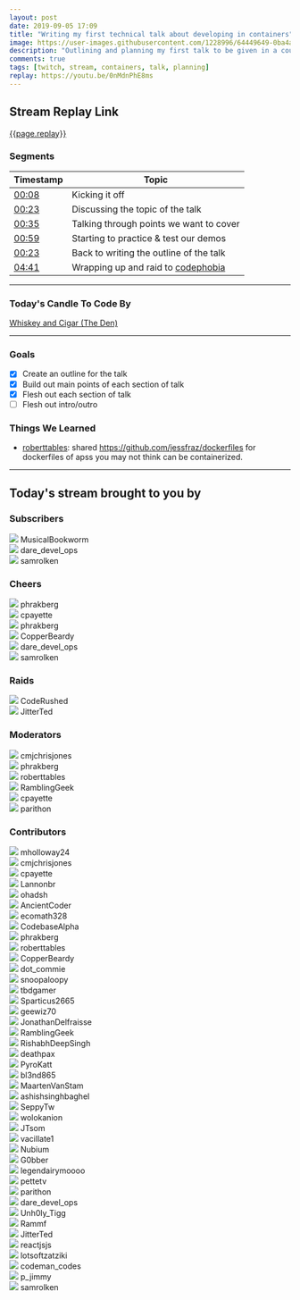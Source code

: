 ```yaml
---
layout: post
date: 2019-09-05 17:09
title: "Writing my first technical talk about developing in containers"
image: https://user-images.githubusercontent.com/1228996/64449649-0ba4a980-d0a6-11e9-8130-914fdb3b6bfb.png
description: "Outlining and planning my first talk to be given in a couple weeks about using Visual Studio Code & Docker to develop within containers."
comments: true
tags: [twitch, stream, containers, talk, planning]
replay: https://youtu.be/0nMdnPhE8ms
---
```


## Stream Replay Link

[{{page.replay}}]({{page.replay}})

<!--more-->

### Segments

| Timestamp | Topic
| ---       | ---
| [00:08]({{page.replay}}?t=486.644)      | Kicking it off |
| [00:23]({{page.replay}}?t=1463)         | Discussing the topic of the talk
| [00:35]({{page.replay}}?t=2100)         | Talking through points we want to cover
| [00:59]({{page.replay}}?t=3540)         | Starting to practice &amp; test our demos
| [00:23]({{page.replay}}?t=10500)        | Back to writing the outline of the talk
| [04:41]({{page.replay}}?t=16909.619)    | Wrapping up and raid to [codephobia](https://twitch.tv/codephobia) |

---

### Today's Candle To Code By

[Whiskey and Cigar (The Den)](https://amzn.to/30ttzO6)

---

### Goals

- [x] Create an outline for the talk
- [x] Build out main points of each section of talk
- [x] Flesh out each section of talk
- [ ] Flesh out intro/outro

### Things We Learned

- [roberttables](https://twitch.tv/roberttables): shared https://github.com/jessfraz/dockerfiles for dockerfiles of apss you may not think can be containerized.

---

## Today's stream brought to you by

### Subscribers

<div class="users">
  <div class="user">
        <img class="profile" src="https://static-cdn.jtvnw.net/jtv_user_pictures/f43c0fb3-e87e-459d-b093-ef9393d874e5-profile_image-300x300.png"/>
        <span>MusicalBookworm<br/>
        <a href="https://twitch.tv/musicalbookworm" target="_blank"><i class="fab fa-twitch" aria-hidden="true"></i></a>
        </span>
      </div>
  <div class="user">
        <img class="profile" src="https://static-cdn.jtvnw.net/jtv_user_pictures/51b2380b-55c8-4acd-8e4b-21a0b86bf901-profile_image-300x300.png"/>
        <span>dare_devel_ops<br/>
        <a href="https://twitch.tv/dare_devel_ops" target="_blank"><i class="fab fa-twitch" aria-hidden="true"></i></a><a href="https://twitter.com/daredevelops" target="_blank"><i class="fab fa-twitter" aria-hidden="true"></i></a><a href="https://github.com/daredevelops" target="_blank"><i class="fab fa-github" aria-hidden="true"></i></a>
        </span>
      </div>
  <div class="user">
        <img class="profile" src="https://static-cdn.jtvnw.net/jtv_user_pictures/d19ce3be-c69f-4a06-a8ba-ad8c9dee8775-profile_image-300x300.png"/>
        <span>samrolken<br/>
        <a href="https://twitch.tv/samrolken" target="_blank"><i class="fab fa-twitch" aria-hidden="true"></i></a>
        </span>
        </div>
        </div>

### Cheers

<div class="users">
  <div class="user">
        <img class="profile" src="https://static-cdn.jtvnw.net/jtv_user_pictures/3c435956-3fc3-4ccd-bac5-1c4e1671500b-profile_image-300x300.png"/>
        <span>phrakberg<br/>
        <a href="https://twitch.tv/phrakberg" target="_blank"><i class="fab fa-twitch" aria-hidden="true"></i></a>
        </span>
      </div>
  <div class="user">
        <img class="profile" src="https://static-cdn.jtvnw.net/jtv_user_pictures/933c6970-ad44-4b52-a4d3-8b573655df03-profile_image-300x300.png"/>
        <span>cpayette<br/>
        <a href="https://twitch.tv/cpayette" target="_blank"><i class="fab fa-twitch" aria-hidden="true"></i></a>
        </span>
      </div>
  <div class="user">
        <img class="profile" src="https://static-cdn.jtvnw.net/jtv_user_pictures/3c435956-3fc3-4ccd-bac5-1c4e1671500b-profile_image-300x300.png"/>
        <span>phrakberg<br/>
        <a href="https://twitch.tv/phrakberg" target="_blank"><i class="fab fa-twitch" aria-hidden="true"></i></a>
        </span>
      </div>
  <div class="user">
        <img class="profile" src="https://static-cdn.jtvnw.net/jtv_user_pictures/926c0d6b-bc04-4dba-88a6-915dc6c6bb54-profile_image-300x300.png"/>
        <span>CopperBeardy<br/>
        <a href="https://twitch.tv/copperbeardy" target="_blank"><i class="fab fa-twitch" aria-hidden="true"></i></a><a href="https://twitter.com/copperbeardy" target="_blank"><i class="fab fa-twitter" aria-hidden="true"></i></a><a href="https://github.com/copperbeardy" target="_blank"><i class="fab fa-github" aria-hidden="true"></i></a>
        </span>
      </div>
  <div class="user">
        <img class="profile" src="https://static-cdn.jtvnw.net/jtv_user_pictures/51b2380b-55c8-4acd-8e4b-21a0b86bf901-profile_image-300x300.png"/>
        <span>dare_devel_ops<br/>
        <a href="https://twitch.tv/dare_devel_ops" target="_blank"><i class="fab fa-twitch" aria-hidden="true"></i></a><a href="https://twitter.com/daredevelops" target="_blank"><i class="fab fa-twitter" aria-hidden="true"></i></a><a href="https://github.com/daredevelops" target="_blank"><i class="fab fa-github" aria-hidden="true"></i></a>
        </span>
      </div>
  <div class="user">
        <img class="profile" src="https://static-cdn.jtvnw.net/jtv_user_pictures/d19ce3be-c69f-4a06-a8ba-ad8c9dee8775-profile_image-300x300.png"/>
        <span>samrolken<br/>
        <a href="https://twitch.tv/samrolken" target="_blank"><i class="fab fa-twitch" aria-hidden="true"></i></a>
        </span>
      </div>
    </div>

### Raids

<div class="users">
  <div class="user">
        <img class="profile" src="https://static-cdn.jtvnw.net/jtv_user_pictures/2044bc54-272c-4430-90be-8702987e3eed-profile_image-300x300.jpg"/>
        <span>CodeRushed<br/>
        <a href="https://twitch.tv/coderushed" target="_blank"><i class="fab fa-twitch" aria-hidden="true"></i></a>
        </span>
      </div>
  <div class="user">
        <img class="profile" src="https://static-cdn.jtvnw.net/jtv_user_pictures/8cc62784-f8fb-485c-ad73-5a6053a74db5-profile_image-300x300.jpeg"/>
        <span>JitterTed<br/>
        <a href="https://twitch.tv/jitterted" target="_blank"><i class="fab fa-twitch" aria-hidden="true"></i></a>
        </span>
      </div>
</div>

### Moderators

<div class="users">
  <div class="user">
        <img class="profile" src="https://static-cdn.jtvnw.net/jtv_user_pictures/b159c7c5-bbff-43d7-999a-7a0805f4893e-profile_image-300x300.jpg"/>
        <span>cmjchrisjones<br/>
        <a href="https://twitch.tv/cmjchrisjones" target="_blank"><i class="fab fa-twitch" aria-hidden="true"></i></a><a href="https://twitter.com/cmjchrisjones" target="_blank"><i class="fab fa-twitter" aria-hidden="true"></i></a><a href="https://github.com/cmjchrisjones" target="_blank"><i class="fab fa-github" aria-hidden="true"></i></a>
        </span>
      </div>
  <div class="user">
        <img class="profile" src="https://static-cdn.jtvnw.net/jtv_user_pictures/3c435956-3fc3-4ccd-bac5-1c4e1671500b-profile_image-300x300.png"/>
        <span>phrakberg<br/>
        <a href="https://twitch.tv/phrakberg" target="_blank"><i class="fab fa-twitch" aria-hidden="true"></i></a>
        </span>
      </div>
  <div class="user">
        <img class="profile" src="https://static-cdn.jtvnw.net/jtv_user_pictures/6654d342-e3b6-45c4-83fe-32b523bdc7e2-profile_image-300x300.png"/>
        <span>roberttables<br/>
        <a href="https://twitch.tv/roberttables" target="_blank"><i class="fab fa-twitch" aria-hidden="true"></i></a><a href="https://github.com/mtheoryx" target="_blank"><i class="fab fa-github" aria-hidden="true"></i></a>
        </span>
      </div>
  <div class="user">
        <img class="profile" src="https://static-cdn.jtvnw.net/jtv_user_pictures/a390873e-0dff-4ae6-a798-93c1e9516616-profile_image-300x300.png"/>
        <span>RamblingGeek<br/>
        <a href="https://twitch.tv/ramblinggeek" target="_blank"><i class="fab fa-twitch" aria-hidden="true"></i></a>
        </span>
      </div>
  <div class="user">
        <img class="profile" src="https://static-cdn.jtvnw.net/jtv_user_pictures/933c6970-ad44-4b52-a4d3-8b573655df03-profile_image-300x300.png"/>
        <span>cpayette<br/>
        <a href="https://twitch.tv/cpayette" target="_blank"><i class="fab fa-twitch" aria-hidden="true"></i></a>
        </span>
      </div>
  <div class="user">
        <img class="profile" src="https://static-cdn.jtvnw.net/jtv_user_pictures/abd243dc-3790-4a73-b7b4-1269f89ce083-profile_image-300x300.png"/>
        <span>parithon<br/>
        <a href="https://twitch.tv/parithon" target="_blank"><i class="fab fa-twitch" aria-hidden="true"></i></a>
        </span>
      </div>
</div>

### Contributors

<div class="users">
  <div>
        <img class="profile" src="https://static-cdn.jtvnw.net/jtv_user_pictures/965f629b-2e51-482e-85b4-292d5eccfbf6-profile_image-300x300.png"/>
        <span>mholloway24<br/>
        <a href="https://twitch.tv/mholloway24" target="_blank"><i class="fab fa-twitch" aria-hidden="true"></i></a>
        </span>
      </div>
  <div class="user">
        <img class="profile" src="https://static-cdn.jtvnw.net/jtv_user_pictures/b159c7c5-bbff-43d7-999a-7a0805f4893e-profile_image-300x300.jpg"/>
        <span>cmjchrisjones<br/>
        <a href="https://twitch.tv/cmjchrisjones" target="_blank"><i class="fab fa-twitch" aria-hidden="true"></i></a><a href="https://twitter.com/cmjchrisjones" target="_blank"><i class="fab fa-twitter" aria-hidden="true"></i></a><a href="https://github.com/cmjchrisjones" target="_blank"><i class="fab fa-github" aria-hidden="true"></i></a>
        </span>
      </div>
  <div class="user">
        <img class="profile" src="https://static-cdn.jtvnw.net/jtv_user_pictures/933c6970-ad44-4b52-a4d3-8b573655df03-profile_image-300x300.png"/>
        <span>cpayette<br/>
        <a href="https://twitch.tv/cpayette" target="_blank"><i class="fab fa-twitch" aria-hidden="true"></i></a>
        </span>
      </div>
  <div class="user">
        <img class="profile" src="https://static-cdn.jtvnw.net/jtv_user_pictures/8e4eab31-0a66-4b1a-a0df-ca962e4a9b8e-profile_image-300x300.jpeg"/>
        <span>Lannonbr<br/>
        <a href="https://twitch.tv/lannonbr" target="_blank"><i class="fab fa-twitch" aria-hidden="true"></i></a>
        </span>
      </div>
  <div class="user">
        <img class="profile" src="https://static-cdn.jtvnw.net/user-default-pictures/4cbf10f1-bb9f-4f57-90e1-15bf06cfe6f5-profile_image-300x300.jpg"/>
        <span>ohadsh<br/>
        <a href="https://twitch.tv/ohadsh" target="_blank"><i class="fab fa-twitch" aria-hidden="true"></i></a>
        </span>
      </div>
  <div class="user">
        <img class="profile" src="https://static-cdn.jtvnw.net/jtv_user_pictures/f5373f0e-4fa8-4d90-8303-12c47001c08f-profile_image-300x300.jpeg"/>
        <span>AncientCoder<br/>
        <a href="https://twitch.tv/ancientcoder" target="_blank"><i class="fab fa-twitch" aria-hidden="true"></i></a><a href="https://github.com/theancientcoder" target="_blank"><i class="fab fa-github" aria-hidden="true"></i></a>
        </span>
      </div>
  <div class="user">
        <img class="profile" src="https://static-cdn.jtvnw.net/user-default-pictures/0ecbb6c3-fecb-4016-8115-aa467b7c36ed-profile_image-300x300.jpg"/>
        <span>ecomath328<br/>
        <a href="https://twitch.tv/ecomath328" target="_blank"><i class="fab fa-twitch" aria-hidden="true"></i></a>
        </span>
      </div>
  <div class="user">
        <img class="profile" src="https://static-cdn.jtvnw.net/jtv_user_pictures/ea313d11-e693-455d-8d79-e8b9a4787ea7-profile_image-300x300.jpeg"/>
        <span>CodebaseAlpha<br/>
        <a href="https://twitch.tv/codebasealpha" target="_blank"><i class="fab fa-twitch" aria-hidden="true"></i></a>
        </span>
      </div>
  <div class="user">
        <img class="profile" src="https://static-cdn.jtvnw.net/jtv_user_pictures/3c435956-3fc3-4ccd-bac5-1c4e1671500b-profile_image-300x300.png"/>
        <span>phrakberg<br/>
        <a href="https://twitch.tv/phrakberg" target="_blank"><i class="fab fa-twitch" aria-hidden="true"></i></a>
        </span>
      </div>
  <div class="user">
        <img class="profile" src="https://static-cdn.jtvnw.net/jtv_user_pictures/6654d342-e3b6-45c4-83fe-32b523bdc7e2-profile_image-300x300.png"/>
        <span>roberttables<br/>
        <a href="https://twitch.tv/roberttables" target="_blank"><i class="fab fa-twitch" aria-hidden="true"></i></a><a href="https://github.com/mtheoryx" target="_blank"><i class="fab fa-github" aria-hidden="true"></i></a>
        </span>
      </div>
  <div class="user">
        <img class="profile" src="https://static-cdn.jtvnw.net/jtv_user_pictures/926c0d6b-bc04-4dba-88a6-915dc6c6bb54-profile_image-300x300.png"/>
        <span>CopperBeardy<br/>
        <a href="https://twitch.tv/copperbeardy" target="_blank"><i class="fab fa-twitch" aria-hidden="true"></i></a><a href="https://twitter.com/copperbeardy" target="_blank"><i class="fab fa-twitter" aria-hidden="true"></i></a><a href="https://github.com/copperbeardy" target="_blank"><i class="fab fa-github" aria-hidden="true"></i></a>
        </span>
      </div>
  <div class="user">
        <img class="profile" src="https://static-cdn.jtvnw.net/jtv_user_pictures/8c8f1e74-7247-4418-8092-23addb6f452d-profile_image-300x300.png"/>
        <span>dot_commie<br/>
        <a href="https://twitch.tv/dot_commie" target="_blank"><i class="fab fa-twitch" aria-hidden="true"></i></a>
        </span>
      </div>
  <div class="user">
        <img class="profile" src="https://static-cdn.jtvnw.net/user-default-pictures/49988c7b-57bc-4dee-bd4f-6df4ad215d3a-profile_image-300x300.jpg"/>
        <span>snoopaloopy<br/>
        <a href="https://twitch.tv/snoopaloopy" target="_blank"><i class="fab fa-twitch" aria-hidden="true"></i></a>
        </span>
      </div>
  <div class="user">
        <img class="profile" src="https://static-cdn.jtvnw.net/jtv_user_pictures/1e60395d-4246-4690-b486-40ebb3c8b00b-profile_image-300x300.png"/>
        <span>tbdgamer<br/>
        <a href="https://twitch.tv/tbdgamer" target="_blank"><i class="fab fa-twitch" aria-hidden="true"></i></a>
        </span>
      </div>
  <div class="user">
        <img class="profile" src="https://static-cdn.jtvnw.net/user-default-pictures/49988c7b-57bc-4dee-bd4f-6df4ad215d3a-profile_image-300x300.jpg"/>
        <span>Sparticus2665<br/>
        <a href="https://twitch.tv/sparticus2665" target="_blank"><i class="fab fa-twitch" aria-hidden="true"></i></a>
        </span>
      </div>
  <div class="user">
        <img class="profile" src="https://static-cdn.jtvnw.net/jtv_user_pictures/a017c7cf-bad6-4371-8754-8ae39aba43e4-profile_image-300x300.png"/>
        <span>geewiz70<br/>
        <a href="https://twitch.tv/geewiz70" target="_blank"><i class="fab fa-twitch" aria-hidden="true"></i></a>
        </span>
      </div>
  <div class="user">
        <img class="profile" src="https://static-cdn.jtvnw.net/jtv_user_pictures/674a3d7b-461f-48ac-b52d-b23f3482d86d-profile_image-300x300.png"/>
        <span>JonathanDelfraisse<br/>
        <a href="https://twitch.tv/jonathandelfraisse" target="_blank"><i class="fab fa-twitch" aria-hidden="true"></i></a>
        </span>
      </div>
  <div class="user">
        <img class="profile" src="https://static-cdn.jtvnw.net/jtv_user_pictures/a390873e-0dff-4ae6-a798-93c1e9516616-profile_image-300x300.png"/>
        <span>RamblingGeek<br/>
        <a href="https://twitch.tv/ramblinggeek" target="_blank"><i class="fab fa-twitch" aria-hidden="true"></i></a>
        </span>
      </td>
      <td>
        <img class="profile" src="https://static-cdn.jtvnw.net/user-default-pictures/bb97f7e6-f11a-4194-9708-52bf5a5125e8-profile_image-300x300.jpg"/>
        <span>RishabhDeepSingh<br/>
        <a href="https://twitch.tv/rishabhdeepsingh" target="_blank"><i class="fab fa-twitch" aria-hidden="true"></i></a>
        </span>
      </div>
  <div class="user">
        <img class="profile" src="https://static-cdn.jtvnw.net/jtv_user_pictures/bb246225-4752-461b-819a-739c9e523a8e-profile_image-300x300.png"/>
        <span>deathpax<br/>
        <a href="https://twitch.tv/deathpax" target="_blank"><i class="fab fa-twitch" aria-hidden="true"></i></a>
        </span>
      </div>
  <div class="user">
        <img class="profile" src="https://static-cdn.jtvnw.net/user-default-pictures/27103734-3cda-44d6-a384-f2ab71e4bb85-profile_image-300x300.jpg"/>
        <span>PyroKatt<br/>
        <a href="https://twitch.tv/pyrokatt" target="_blank"><i class="fab fa-twitch" aria-hidden="true"></i></a>
        </span>
      </div>
  <div class="user">
        <img class="profile" src="https://static-cdn.jtvnw.net/user-default-pictures/bb97f7e6-f11a-4194-9708-52bf5a5125e8-profile_image-300x300.jpg"/>
        <span>bl3nd865<br/>
        <a href="https://twitch.tv/bl3nd865" target="_blank"><i class="fab fa-twitch" aria-hidden="true"></i></a>
        </span>
      </div>
  <div class="user">
        <img class="profile" src="https://static-cdn.jtvnw.net/jtv_user_pictures/f3422ce5-46f9-400a-b94f-447482aa345b-profile_image-300x300.jpeg"/>
        <span>MaartenVanStam<br/>
        <a href="https://twitch.tv/maartenvanstam" target="_blank"><i class="fab fa-twitch" aria-hidden="true"></i></a>
        </span>
      </div>
  <div class="user">
        <img class="profile" src="https://static-cdn.jtvnw.net/jtv_user_pictures/fa425591-26cb-49e5-9f6d-699b32038f55-profile_image-300x300.jpg"/>
        <span>ashishsinghbaghel<br/>
        <a href="https://twitch.tv/ashishsinghbaghel" target="_blank"><i class="fab fa-twitch" aria-hidden="true"></i></a>
        </span>
      </div>
  <div class="user">
        <img class="profile" src="https://static-cdn.jtvnw.net/user-default-pictures/27103734-3cda-44d6-a384-f2ab71e4bb85-profile_image-300x300.jpg"/>
        <span>SeppyTw<br/>
        <a href="https://twitch.tv/seppytw" target="_blank"><i class="fab fa-twitch" aria-hidden="true"></i></a>
        </span>
      </div>
  <div class="user">
        <img class="profile" src="https://static-cdn.jtvnw.net/jtv_user_pictures/bc35e29b-69b3-4a1e-97af-fcaf18d1d04c-profile_image-300x300.png"/>
        <span>wolokanion<br/>
        <a href="https://twitch.tv/wolokanion" target="_blank"><i class="fab fa-twitch" aria-hidden="true"></i></a>
        </span>
      </div>
  <div class="user">
        <img class="profile" src="https://static-cdn.jtvnw.net/jtv_user_pictures/7d5a92ba-8ac0-4731-b0d0-bd469342d146-profile_image-300x300.png"/>
        <span>JTsom<br/>
        <a href="https://twitch.tv/jtsom" target="_blank"><i class="fab fa-twitch" aria-hidden="true"></i></a>
        </span>
      </div>
  <div class="user">
        <img class="profile" src="https://static-cdn.jtvnw.net/user-default-pictures/4cbf10f1-bb9f-4f57-90e1-15bf06cfe6f5-profile_image-300x300.jpg"/>
        <span>vacillate1<br/>
        <a href="https://twitch.tv/vacillate1" target="_blank"><i class="fab fa-twitch" aria-hidden="true"></i></a>
        </span>
      </div>
  <div class="user">
        <img class="profile" src="https://static-cdn.jtvnw.net/jtv_user_pictures/nubium-profile_image-234628f6b3f101af-300x300.jpeg"/>
        <span>Nubium<br/>
        <a href="https://twitch.tv/nubium" target="_blank"><i class="fab fa-twitch" aria-hidden="true"></i></a>
        </span>
      </div>
  <div class="user">
        <img class="profile" src="https://static-cdn.jtvnw.net/user-default-pictures/cd618d3e-f14d-4960-b7cf-094231b04735-profile_image-300x300.jpg"/>
        <span>G0bber<br/>
        <a href="https://twitch.tv/g0bber" target="_blank"><i class="fab fa-twitch" aria-hidden="true"></i></a>
        </span>
      </div>
  <div class="user">
        <img class="profile" src="https://static-cdn.jtvnw.net/user-default-pictures/49988c7b-57bc-4dee-bd4f-6df4ad215d3a-profile_image-300x300.jpg"/>
        <span>legendairymoooo<br/>
        <a href="https://twitch.tv/legendairymoooo" target="_blank"><i class="fab fa-twitch" aria-hidden="true"></i></a>
        </span>
      </div>
  <div class="user">
        <img class="profile" src="https://static-cdn.jtvnw.net/jtv_user_pictures/284de7897ddba133-profile_image-300x300.png"/>
        <span>pettetv<br/>
        <a href="https://twitch.tv/pettetv" target="_blank"><i class="fab fa-twitch" aria-hidden="true"></i></a>
        </span>
      </div>
  <div class="user">
        <img class="profile" src="https://static-cdn.jtvnw.net/jtv_user_pictures/abd243dc-3790-4a73-b7b4-1269f89ce083-profile_image-300x300.png"/>
        <span>parithon<br/>
        <a href="https://twitch.tv/parithon" target="_blank"><i class="fab fa-twitch" aria-hidden="true"></i></a>
        </span>
      </div>
  <div class="user">
        <img class="profile" src="https://static-cdn.jtvnw.net/jtv_user_pictures/51b2380b-55c8-4acd-8e4b-21a0b86bf901-profile_image-300x300.png"/>
        <span>dare_devel_ops<br/>
        <a href="https://twitch.tv/dare_devel_ops" target="_blank"><i class="fab fa-twitch" aria-hidden="true"></i></a><a href="https://twitter.com/daredevelops" target="_blank"><i class="fab fa-twitter" aria-hidden="true"></i></a><a href="https://github.com/daredevelops" target="_blank"><i class="fab fa-github" aria-hidden="true"></i></a>
        </span>
      </div>
  <div class="user">
        <img class="profile" src="https://static-cdn.jtvnw.net/jtv_user_pictures/unh0ly_tigg-profile_image-6e419a45d7bbe460-300x300.png"/>
        <span>Unh0ly_Tigg<br/>
        <a href="https://twitch.tv/unh0ly_tigg" target="_blank"><i class="fab fa-twitch" aria-hidden="true"></i></a>
        </span>
      </div>
  <div class="user">
        <img class="profile" src="https://static-cdn.jtvnw.net/user-default-pictures/27103734-3cda-44d6-a384-f2ab71e4bb85-profile_image-300x300.jpg"/>
        <span>Rammf<br/>
        <a href="https://twitch.tv/rammf" target="_blank"><i class="fab fa-twitch" aria-hidden="true"></i></a>
        </span>
      </div>
  <div class="user">
        <img class="profile" src="https://static-cdn.jtvnw.net/jtv_user_pictures/8cc62784-f8fb-485c-ad73-5a6053a74db5-profile_image-300x300.jpeg"/>
        <span>JitterTed<br/>
        <a href="https://twitch.tv/jitterted" target="_blank"><i class="fab fa-twitch" aria-hidden="true"></i></a>
        </span>
      </div>
  <div class="user">
        <img class="profile" src="https://static-cdn.jtvnw.net/user-default-pictures/0ecbb6c3-fecb-4016-8115-aa467b7c36ed-profile_image-300x300.jpg"/>
        <span>reactjsjs<br/>
        <a href="https://twitch.tv/reactjsjs" target="_blank"><i class="fab fa-twitch" aria-hidden="true"></i></a>
        </span>
      </div>
  <div class="user">
        <img class="profile" src="https://static-cdn.jtvnw.net/user-default-pictures/b83b1794-7df9-4878-916c-88c2ad2e4f9f-profile_image-300x300.jpg"/>
        <span>lotsoftzatziki<br/>
        <a href="https://twitch.tv/lotsoftzatziki" target="_blank"><i class="fab fa-twitch" aria-hidden="true"></i></a>
        </span>
      </div>
  <div class="user">
        <img class="profile" src="https://static-cdn.jtvnw.net/jtv_user_pictures/5932de2a-43d1-4224-a8b9-5c5ddab181e2-profile_image-300x300.png"/>
        <span>codeman_codes<br/>
        <a href="https://twitch.tv/codeman_codes" target="_blank"><i class="fab fa-twitch" aria-hidden="true"></i></a><a href="https://twitter.com/codemancodes" target="_blank"><i class="fab fa-twitter" aria-hidden="true"></i></a><a href="https://github.com/codemancodes" target="_blank"><i class="fab fa-github" aria-hidden="true"></i></a>
        </span>
      </div>
  <div class="user">
        <img class="profile" src="https://static-cdn.jtvnw.net/user-default-pictures/bb97f7e6-f11a-4194-9708-52bf5a5125e8-profile_image-300x300.jpg"/>
        <span>p_jimmy<br/>
        <a href="https://twitch.tv/p_jimmy" target="_blank"><i class="fab fa-twitch" aria-hidden="true"></i></a>
        </span>
      </div>
  <div class="user">
        <img class="profile" src="https://static-cdn.jtvnw.net/jtv_user_pictures/d19ce3be-c69f-4a06-a8ba-ad8c9dee8775-profile_image-300x300.png"/>
        <span>samrolken<br/>
        <a href="https://twitch.tv/samrolken" target="_blank"><i class="fab fa-twitch" aria-hidden="true"></i></a>
        </span>
      </div>
</div>
